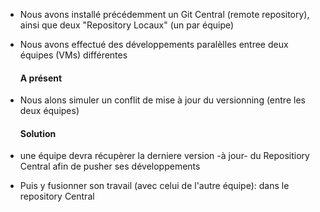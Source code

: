 - Nous avons installé précédemment un Git Central (remote repository),
  ainsi que deux "Repository Locaux" (un par équipe)
- Nous avons effectué des développements paralèlles  entree deux équipes (VMs) différentes
  
   #### A présent
- Nous alons simuler un conflit de mise à jour du versionning (entre les deux équipes)

   #### Solution
- une équipe devra récupèrer la derniere version -à jour- du Repositiory Central afin de pusher ses développements
- Puis y fusionner son travail (avec celui de l'autre équipe):  dans le repository Central
